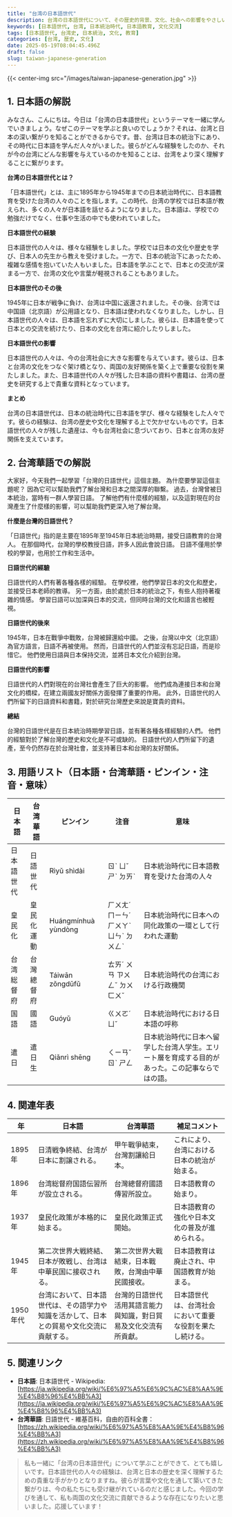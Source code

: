```yaml
---
title: "台湾の日本語世代"
description: 台湾の日本語世代について、その歴史的背景、文化、社会への影響をやさしい日本語と台湾華語で解説します。
keywords: [日本語世代, 台湾, 日本統治時代, 日本語教育, 文化交流]
tags: [日本語世代, 台湾史, 日本統治, 文化, 教育]
categories: [台湾, 歴史, 文化]
date: 2025-05-19T08:04:45.496Z
draft: false
slug: taiwan-japanese-generation
---
```


{{< center-img src="/images/taiwan-japanese-generation.jpg" >}}

## 1. 日本語の解説

みなさん、こんにちは。今日は「台湾の日本語世代」というテーマを一緒に学んでいきましょう。なぜこのテーマを学ぶと良いのでしょうか？それは、台湾と日本の深い繋がりを知ることができるからです。昔、台湾は日本の統治下にあり、その時代に日本語を学んだ人々がいました。彼らがどんな経験をしたのか、それが今の台湾にどんな影響を与えているのかを知ることは、台湾をより深く理解することに繋がります。

**台湾の日本語世代とは？**

「日本語世代」とは、主に1895年から1945年までの日本統治時代に、日本語教育を受けた台湾の人々のことを指します。この時代、台湾の学校では日本語が教えられ、多くの人々が日本語を話せるようになりました。日本語は、学校での勉強だけでなく、仕事や生活の中でも使われていました。

**日本語世代の経験**

日本語世代の人々は、様々な経験をしました。学校では日本の文化や歴史を学び、日本人の先生から教えを受けました。一方で、日本の統治下にあったため、複雑な感情を抱いていた人もいました。日本語を学ぶことで、日本との交流が深まる一方で、台湾の文化や言葉が軽視されることもありました。

**日本語世代のその後**

1945年に日本が戦争に負け、台湾は中国に返還されました。その後、台湾では中国語（北京語）が公用語となり、日本語は使われなくなりました。しかし、日本語世代の人々は、日本語を忘れずに大切にしました。彼らは、日本語を使って日本との交流を続けたり、日本の文化を台湾に紹介したりしました。

**日本語世代の影響**

日本語世代の人々は、今の台湾社会に大きな影響を与えています。彼らは、日本と台湾の文化をつなぐ架け橋となり、両国の友好関係を築く上で重要な役割を果たしました。また、日本語世代の人々が残した日本語の資料や書籍は、台湾の歴史を研究する上で貴重な資料となっています。

**まとめ**

台湾の日本語世代は、日本の統治時代に日本語を学び、様々な経験をした人々です。彼らの経験は、台湾の歴史や文化を理解する上で欠かせないものです。日本語世代の人々が残した遺産は、今も台湾社会に息づいており、日本と台湾の友好関係を支えています。

## 2. 台湾華語での解説

大家好，今天我們一起學習「台灣的日語世代」這個主題。 為什麼要學習這個主題呢？ 因為它可以幫助我們了解台灣和日本之間深厚的聯繫。 過去，台灣曾被日本統治，當時有一群人學習日語。 了解他們有什麼樣的經驗，以及這對現在的台灣產生了什麼樣的影響，可以幫助我們更深入地了解台灣。

**什麼是台灣的日語世代？**

「日語世代」指的是主要在1895年至1945年日本統治時期，接受日語教育的台灣人。 在那個時代，台灣的學校教授日語，許多人因此會說日語。 日語不僅用於學校的學習，也用於工作和生活中。

**日語世代的經驗**

日語世代的人們有著各種各樣的經驗。 在學校裡，他們學習日本的文化和歷史，並接受日本老師的教導。 另一方面，由於處於日本的統治之下，有些人抱持著複雜的情感。 學習日語可以加深與日本的交流，但同時台灣的文化和語言也被輕視。

**日語世代的後來**

1945年，日本在戰爭中戰敗，台灣被歸還給中國。 之後，台灣以中文（北京語）為官方語言，日語不再被使用。 然而，日語世代的人們並沒有忘記日語，而是珍惜它。 他們使用日語與日本保持交流，並將日本文化介紹到台灣。

**日語世代的影響**

日語世代的人們對現在的台灣社會產生了巨大的影響。 他們成為連接日本和台灣文化的橋樑，在建立兩國友好關係方面發揮了重要的作用。 此外，日語世代的人們所留下的日語資料和書籍，對於研究台灣歷史來說是寶貴的資料。

**總結**

台灣的日語世代是在日本統治時期學習日語，並有著各種各樣經驗的人們。 他們的經驗對於了解台灣的歷史和文化是不可或缺的。 日語世代的人們所留下的遺產，至今仍然存在於台灣社會，並支持著日本和台灣的友好關係。

## 3. 用語リスト（日本語・台湾華語・ピンイン・注音・意味）

| 日本語   | 台湾華語     | ピンイン    | 注音    | 意味                                                              |
| -------- | ---------- | -------- | ----- | ---------------------------------------------------------------- |
| 日本語世代 | 日語世代     | Rìyǔ shìdài | ㄖˋ ㄩˇ ㄕˋ ㄉㄞˋ | 日本統治時代に日本語教育を受けた台湾の人々                                                     |
| 皇民化   | 皇民化運動   | Huángmínhuà yùndòng | ㄏㄨㄤˊ ㄇㄧㄣˊ ㄏㄨㄚˋ ㄩㄣˋ ㄉㄨㄥˋ | 日本統治時代に日本への同化政策の一環として行われた運動                                                 |
| 台湾総督府 | 台灣總督府   | Táiwān zǒngdūfǔ | ㄊㄞˊ ㄨㄢ ㄗㄨㄥˇ ㄉㄨ ㄈㄨˇ | 日本統治時代の台湾における行政機関                                                        |
| 国語     | 國語       | Guóyǔ    | ㄍㄨㄛˊ ㄩˇ   | 日本統治時代における日本語の呼称                                                            |
| 遣日     | 遣日生     | Qiǎnrì shēng | ㄑㄧㄢˇ ㄖˋ ㄕㄥ   | 日本統治時代に日本へ留学した台湾人学生。エリート層を育成する目的があった。この記事ならではの語。                                   |

## 4. 関連年表

| 年    | 日本語                                                                | 台湾華語                                                                  | 補足コメント                                                                               |
| ----- | ------------------------------------------------------------------- | --------------------------------------------------------------------- | -------------------------------------------------------------------------------------- |
| 1895年 | 日清戦争終結、台湾が日本に割譲される。                                                    | 甲午戰爭結束，台灣割讓給日本。                                                      | これにより、台湾における日本の統治が始まる。                                                               |
| 1896年 | 台湾総督府国語伝習所が設立される。                                                     | 台灣總督府國語傳習所設立。                                                        | 日本語教育の始まり。                                                                          |
| 1937年 | 皇民化政策が本格的に始まる。                                                       | 皇民化政策正式開始。                                                          | 日本語教育の強化や日本文化の普及が進められる。                                                               |
| 1945年 | 第二次世界大戦終結、日本が敗戦し、台湾は中華民国に接収される。                                            | 第二次世界大戰結束，日本戰敗，台灣由中華民國接收。                                                     | 日本語教育は廃止され、中国語教育が始まる。                                                                 |
| 1950年代 | 台湾において、日本語世代は、その語学力や知識を活かして、日本との貿易や文化交流に貢献する。                                | 台灣的日語世代活用其語言能力與知識，對日貿易及文化交流有所貢獻。                                                    | 日本語世代は、台湾社会において重要な役割を果たし続ける。                                                       |

## 5. 関連リンク

*   **日本語**: 日本語世代 - Wikipedia: [https://ja.wikipedia.org/wiki/%E6%97%A5%E6%9C%AC%E8%AA%9E%E4%B8%96%E4%BB%A3](https://ja.wikipedia.org/wiki/%E6%97%A5%E6%9C%AC%E8%AA%9E%E4%B8%96%E4%BB%A3)
*   **台湾華語**: 日語世代 - 維基百科，自由的百科全書：[https://zh.wikipedia.org/wiki/%E6%97%A5%E8%AA%9E%E4%B8%96%E4%BB%A3](https://zh.wikipedia.org/wiki/%E6%97%A5%E8%AA%9E%E4%B8%96%E4%BB%A3)

> 私も一緒に「台湾の日本語世代」について学ぶことができて、とても嬉しいです。日本語世代の人々の経験は、台湾と日本の歴史を深く理解するための貴重な手がかりとなりますね。彼らが言葉や文化を通して築いてきた繋がりは、今の私たちにも受け継がれているのだと感じました。今回の学びを通して、私も両国の文化交流に貢献できるような存在になりたいと思いました。応援しています！
